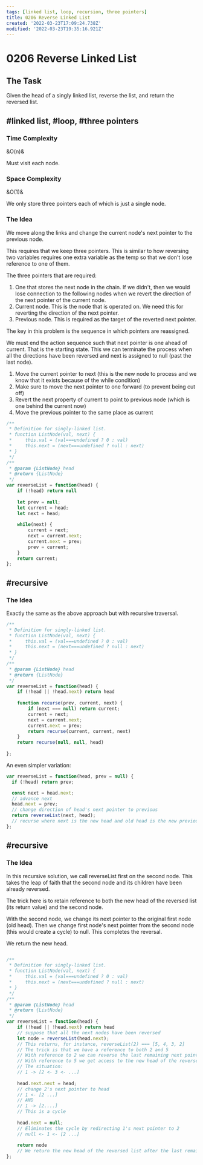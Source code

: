 ```yaml
---
tags: [linked list, loop, recursion, three pointers]
title: 0206 Reverse Linked List
created: '2022-03-23T17:09:24.738Z'
modified: '2022-03-23T19:35:16.921Z'
---
```


# 0206 Reverse Linked List

## The Task

Given the head of a singly linked list, reverse the list, and return the reversed list.

## #linked list, #loop, #three pointers

### Time Complexity 

&O(n)&

Must visit each node.

### Space Complexity

&O(1)&

We only store three pointers each of which is just a single node.

### The Idea

We move along the links and change the current node's next pointer to the previous node.

This requires that we keep three pointers. This is similar to how reversing two variables requires one extra variable as the temp so that we don't lose reference to one of them.

The three pointers that are required:
1. One that stores the next node in the chain. If we didn't, then we would lose connection to the following nodes when we revert the direction of the next pointer of the current node.
2. Current node. This is the node that is operated on. We need this for reverting the direction of the next pointer.
3. Previous node. This is required as the target of the reverted next pointer.

The key in this problem is the sequence in which pointers are reassigned. 

We must end the action sequence such that next pointer is one ahead of current. That is the starting state. This we can terminate the process when all the directions have been reversed and next is assigned to null (past the last node).

1. Move the current pointer to next (this is the new node to process and we know that it exists because of the while condition)
2. Make sure to move the next pointer to one forward (to prevent being cut off)
3. Revert the next property of current to point to previous node (which is one behind the current now)
4. Move the previous pointer to the same place as current

```js
/**
 * Definition for singly-linked list.
 * function ListNode(val, next) {
 *     this.val = (val===undefined ? 0 : val)
 *     this.next = (next===undefined ? null : next)
 * }
 */
/**
 * @param {ListNode} head
 * @return {ListNode}
 */
var reverseList = function(head) {
    if (!head) return null
    
    let prev = null;
    let current = head;
    let next = head;
    
    while(next) {
        current = next;
        next = current.next;
        current.next = prev;
        prev = current;
    }
    return current;
};
```

## #recursive

### The Idea 

Exactly the same as the above approach but with recursive traversal.

```js
/**
 * Definition for singly-linked list.
 * function ListNode(val, next) {
 *     this.val = (val===undefined ? 0 : val)
 *     this.next = (next===undefined ? null : next)
 * }
 */
/**
 * @param {ListNode} head
 * @return {ListNode}
 */
var reverseList = function(head) {
    if (!head || !head.next) return head
    
    function recurse(prev, current, next) {
        if (next === null) return current;
        current = next;
        next = current.next;
        current.next = prev;
        return recurse(current, current, next) 
    }
    return recurse(null, null, head)
    
};
```

An even simpler variation: 

```js
var reverseList = function(head, prev = null) {
  if (!head) return prev;

  const next = head.next;
  // advance next
  head.next = prev;
  // change direction of head's next pointer to previous
  return reverseList(next, head);
  // recurse where next is the new head and old head is the new previous
};
```

## #recursive

### The Idea

In this recursive solution, we call reverseList first on the second node. 
This takes the leap of faith that the second node and its children have been already reversed.

The trick here is to retain reference to both the new head of the reversed list (its return value) and the second node. 

With the second node, we change its next pointer to the original first node (old head). Then we change first node's next pointer from the second node (this would create a cycle) to null. This completes the reversal.

We return the new head. 

```js

/**
 * Definition for singly-linked list.
 * function ListNode(val, next) {
 *     this.val = (val===undefined ? 0 : val)
 *     this.next = (next===undefined ? null : next)
 * }
 */
/**
 * @param {ListNode} head
 * @return {ListNode}
 */
var reverseList = function(head) {
    if (!head || !head.next) return head
    // suppose that all the next nodes have been reversed
    let node = reverseList(head.next);
    // This returns, for instance, reverseList(2) === [5, 4, 3, 2]
    // The trick is that we have a reference to both 2 and 5
    // With reference to 2 we can reverse the last remaining next pointer
    // With reference to 5 we get access to the new head of the reversed list
    // The situation:
    // 1 -> [2 <- 3 <- ...]
    
    head.next.next = head;
    // change 2's next pointer to head
    // 1 <- [2 ...]
    // AND
    // 1 -> [2....] 
    // This is a cycle
    
    head.next = null;
    // Eliminates the cycle by redirecting 1's next pointer to 2
    // null <- 1 <- [2 ...]
    
    return node
    // We return the new head of the reversed list after the last remaining link has been reversed
};

```
